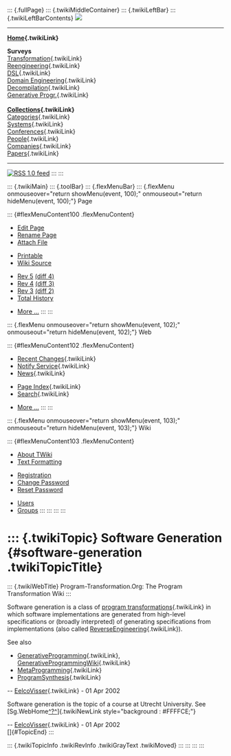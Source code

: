 ::: {.fullPage}
::: {.twikiMiddleContainer}
::: {.twikiLeftBar}
::: {.twikiLeftBarContents}
![](../pub/transformation.gif)

------------------------------------------------------------------------

**[Home](WebHome){.twikiLink}**

**Surveys**\
[Transformation](ProgramTransformation){.twikiLink}\
[Reengineering](ReengineeringWiki){.twikiLink}\
[DSL](DomainSpecificLanguages){.twikiLink}\
[Domain Engineering](DomainEngineering){.twikiLink}\
[Decompilation](DeCompilation){.twikiLink}\
[Generative Progr.](GenerativeProgrammingWiki){.twikiLink}\
\
**[Collections](CategoryCollection){.twikiLink}**\
[Categories](CategoryCategory){.twikiLink}\
[Systems](TransformationSystems){.twikiLink}\
[Conferences](TransformationConferences){.twikiLink}\
[People](TransformationPeople){.twikiLink}\
[Companies](TransformationCompanies){.twikiLink}\
[Papers](CategoryPaper){.twikiLink}

------------------------------------------------------------------------

[![](../pub/rss.gif "RSS 1.0 feed")](WebRss@skin=rss)
:::
:::

::: {.twikiMain}
::: {.toolBar}
::: {.flexMenuBar}
::: {.flexMenu onmouseover="return showMenu(event, 100);" onmouseout="return hideMenu(event, 100);"}
Page

::: {#flexMenuContent100 .flexMenuContent}
-   [Edit
    Page](http://www.program-transformation.org/edit/Transform/SoftwareGeneration?t=1536825737)
-   [Rename
    Page](http://www.program-transformation.org/rename/Transform/SoftwareGeneration)
-   [Attach
    File](http://www.program-transformation.org/attach/Transform/SoftwareGeneration)

<!-- -->

-   [Printable](http://www.program-transformation.org/view/Transform/SoftwareGeneration?skin=print.pattern)
-   [Wiki
    Source](http://www.program-transformation.org/view/Transform/SoftwareGeneration?skin=text&raw=on&contenttype=text/plain)

<!-- -->

-   [Rev
    5](http://www.program-transformation.org/view/Transform/SoftwareGeneration?rev=1.5)
    [(diff 4)](http://www.program-transformation.org/rdiff/Transform/SoftwareGeneration?rev1=1.5&rev2=1.4)
-   [Rev
    4](http://www.program-transformation.org/view/Transform/SoftwareGeneration?rev=1.4)
    [(diff 3)](http://www.program-transformation.org/rdiff/Transform/SoftwareGeneration?rev1=1.4&rev2=1.3)
-   [Rev
    3](http://www.program-transformation.org/view/Transform/SoftwareGeneration?rev=1.3)
    [(diff 2)](http://www.program-transformation.org/rdiff/Transform/SoftwareGeneration?rev1=1.3&rev2=1.2)
-   [Total
    History](http://www.program-transformation.org/rdiff/Transform/SoftwareGeneration)

<!-- -->

-   [More
    \...](http://www.program-transformation.org/oops/Transform/SoftwareGeneration?template=oopsmore&param1=1.5&param2=1.5)
:::
:::

::: {.flexMenu onmouseover="return showMenu(event, 102);" onmouseout="return hideMenu(event, 102);"}
Web

::: {#flexMenuContent102 .flexMenuContent}
-   [Recent Changes](WebChanges){.twikiLink}
-   [Notify Service](WebNotify){.twikiLink}
-   [News](WebNews){.twikiLink}

<!-- -->

-   [Page Index](WebIndex){.twikiLink}
-   [Search](WebSearch){.twikiLink}

<!-- -->

-   [More
    \...](http://www.program-transformation.org/oops/Transform/SoftwareGeneration?template=oopsmore&param1=1.5&param2=1.5)
:::
:::

::: {.flexMenu onmouseover="return showMenu(event, 103);" onmouseout="return hideMenu(event, 103);"}
Wiki

::: {#flexMenuContent103 .flexMenuContent}
-   [About
    TWiki](http://www.program-transformation.org/view/TWiki/WebHome)
-   [Text
    Formatting](http://www.program-transformation.org/view/TWiki/TextFormattingRules)

<!-- -->

-   [Registration](http://www.program-transformation.org/view/TWiki/TWikiRegistration)
-   [Change
    Password](http://www.program-transformation.org/view/TWiki/ChangePassword)
-   [Reset
    Password](http://www.program-transformation.org/view/TWiki/ResetPassword)

<!-- -->

-   [Users](http://www.program-transformation.org/view/Main/TWikiUsers)
-   [Groups](http://www.program-transformation.org/view/Main/TWikiGroups)
:::
:::
:::
:::

::: {.twikiTopic}
Software Generation {#software-generation .twikiTopicTitle}
===================

::: {.twikiWebTitle}
Program-Transformation.Org: The Program Transformation Wiki
:::

Software generation is a class of [program
transformations](ProgramTransformation){.twikiLink} in which software
implementations are generated from high-level specifications or (broadly
interpreted) of generating specifications from implementations (also
called [ReverseEngineering](ReverseEngineering){.twikiLink}).

See also

-   [GenerativeProgramming](GenerativeProgramming){.twikiLink},
    [GenerativeProgrammingWiki](GenerativeProgrammingWiki){.twikiLink}
-   [MetaProgramming](MetaProgramming){.twikiLink}
-   [ProgramSynthesis](ProgramSynthesis){.twikiLink}

\-- [EelcoVisser](../Main/EelcoVisser){.twikiLink} - 01 Apr 2002

Software generation is the topic of a course at Utrecht University. See
[Sg.WebHome[^?^](http://www.program-transformation.org/edit/Sg/WebHome?topicparent=Transform.SoftwareGeneration)]{.twikiNewLink
style="background : #FFFFCE;"}

\-- [EelcoVisser](../Main/EelcoVisser){.twikiLink} - 01 Apr 2002\
[]{#TopicEnd}
:::

::: {.twikiTopicInfo .twikiRevInfo .twikiGrayText .twikiMoved}
:::
:::
:::
:::
